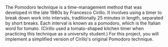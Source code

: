 The Pomodoro technique is a time-management method that was developed in the late 1980s by Francesco Cirillo. It involves using a timer to break down work into intervals, traditionally 25 minutes in length, separated by short breaks. Each interval is known as a pomodoro, which is the Italian word for tomato. (Cirillo used a tomato-shaped kitchen timer when practicing this technique as a university student.) For this project, you will implement a simplified version of Cirillo's original Pomodoro technique.
